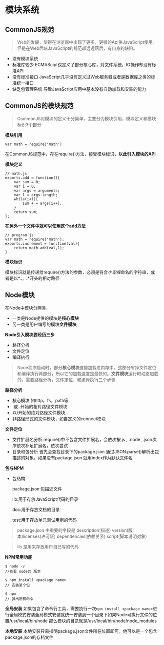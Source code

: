 # 模块系统
## CommonJS规范
> Web的发展，使得在浏览器中出现了更多，更强的Api供JavaScript使用。但是在Web后端JavaScript的规范却远远落后，有自身的缺陷。
- 没有模块系统
- 标准库较少
  ECMAScipt仅定义了部分核心库，对文件系统，IO操作却没有标准API
- 没有标准接口
  JavaScript几乎没有定义过Web服务器或者是数据库之类的标准统一接口
- 缺乏包管理系统
  导致JavaScript应用中基本没有自动加载和安装的能力

## CommonJS的模块规范
> CommonJS对模块的定义十分简单，主要分为模块引用，模块定义和模块标识3个部分

**模块引用**

```var math = require('math')```

在CommonJS规范中，存在require()方法，接受模块标识，**以此引入模块的API**

**模块定义**

```
// math.js
exports.add = function(){
    var sum = 0;
    var i = 0;
    var args = arguments;
    var l = args.length;
    while(i<l){
        sum + = args[i++];
    }
    return sum;
};

```

**在另外一个文件中就可以使用这个add方法**

```
// program.js
var math = require('math');
exports.increment = function(val){
    return math.add(val,1);
}
```

**模块标识**

模块标识就是传递给require()方法的参数，必须是符合*小驼峰*命名的字符串，或者是以*..，.*开头的相对路径

## Node模块

在Node中模块分两类，
- 一类是Node提供的模块是**核心模块**
- 另一类是用户编写的模块**文件模块**

**Node引入模块要经历三步**
- 路径分析
- 文件定位
- 编译执行

> Node程序启动时，部分**核心模块**直接加载进内存中，这部分省掉文件定位和编译执行两部分，所以它的加载速度是最快的。**文件模块**运行时动态加载的，需要路径分析，文件定位，和编译执行三个步骤



**路径分析**
- 核心模块 如http，fs，path等
- .或..开始的相对路径文件模块
- 以/开始的绝对路径文件模块
- 非路径形式的文件模块，如自定义的connect模块

**文件定位**
- 文件扩展名分析 require()中不包含文件扩展名，会依次按.js , .node ,.json次序依次补足扩展名，依次尝试
- 目录和包分析 首先会查找目录下的package.json 通过JSON.parse()解析出包描述的对象。如果没有package.json 就用index作为默认文件名

**包与NPM**
- 包结构
  
  package.json:包描述文件
  
  lib:用于存放JavaScript代码的目录

  doc:用于存放文档的目录

  test:用于存放单元测试用例的代码

>package.json 中重要的字段是 description(描述) version(版本)licenses(许可证) dependencies(依赖关系) script(脚本说明对象)

>lib 是用来存放用户自己写的代码

**NPM常用功能**

```
$ node -v
//查看 node的 版本 
```

```
$ npm install <package name>
// 安装某个包
```

```
$ npm 
// 弹出所有命令

```

**全局安装**
如果包含了命令行工具，需要执行一次```npm install <package name>```进行全局模式安装全局模式安装就统一安装到一个目录下如果Node可执行文件的位置/usr/local/bin/node 那么模块的目录就是/usr/local/bin/node/node_modules

**本地安装**
本地安装只需指明package.json文件所在位置即可，他可以是一个包含package.json的存档文件
